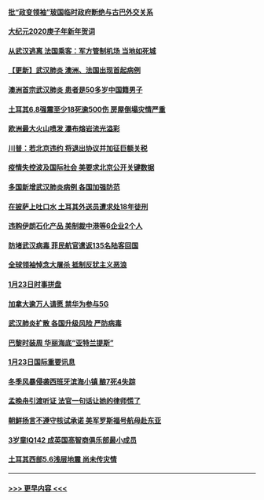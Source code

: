 #### [批“政变领袖”玻国临时政府断绝与古巴外交关系](../pages/prog202/a102760530.md?t=01251155) 
#### [大纪元2020庚子年新年贺词](../pages/prog202/a102760529.md?t=01251155) 
#### [从武汉逃离 法国乘客：军方管制机场 当地如死城](../pages/prog202/a102760510.md?t=01251155) 
#### [【更新】武汉肺炎 澳洲、法国出现首起病例](../pages/prog202/a102758911.md?t=01251155) 
#### [澳洲首宗武汉肺炎 患者是50多岁中国籍男子](../pages/prog202/a102760488.md?t=01251155) 
#### [土耳其6.8强震至少18死逾500伤 房屋倒塌灾情严重](../pages/prog202/a102760469.md?t=01251155) 
#### [欧洲最大火山喷发 瀑布熔岩流光溢彩](../pages/prog202/a102760310.md?t=01251155) 
#### [川普：若北京违约 将退出协议并加征巨额关税](../pages/prog202/a102760250.md?t=01251155) 
#### [疫情失控波及国际社会 美要求北京公开关键数据](../pages/prog202/a102760245.md?t=01251155) 
#### [多国新增武汉肺炎病例 各国加强防范](../pages/prog202/a102760214.md?t=01251155) 
#### [在披萨上吐口水 土耳其外送员遭求处18年徒刑](../pages/prog202/a102759979.md?t=01251155) 
#### [违购伊朗石化产品 美制裁中港等6企业2个人](../pages/prog202/a102759952.md?t=01251155) 
#### [防堵武汉病毒 菲民航官遣返135名陆客回国](../pages/prog202/a102759946.md?t=01251155) 
#### [全球领袖悼念大屠杀 抵制反犹主义恶浪](../pages/prog202/a102759678.md?t=01251155) 
#### [1月23日时事拼盘](../pages/prog202/a102759599.md?t=01251155) 
#### [加拿大逾万人请愿 禁华为参与5G](../pages/prog202/a102759553.md?t=01251155) 
#### [武汉肺炎扩散 各国升级风险 严防病毒](../pages/prog202/a102759400.md?t=01251155) 
#### [巴黎时装周 华丽海底“亚特兰提斯”](../pages/prog202/a102759217.md?t=01251155) 
#### [1月23日国际重要讯息](../pages/prog202/a102759199.md?t=01251155) 
#### [冬季风暴侵袭西班牙滨海小镇 酿7死4失踪](../pages/prog202/a102759119.md?t=01251155) 
#### [孟晚舟引渡听证 法官一句话让她的律师慌了](../pages/prog202/a102759060.md?t=01251155) 
#### [朝鲜扬言不遵守核试承诺 美军罗斯福号航母赴东亚](../pages/prog202/a102759001.md?t=01251155) 
#### [3岁童IQ142 成英国高智商俱乐部最小成员](../pages/prog202/a102758990.md?t=01251155) 
#### [土耳其西部5.6浅层地震 尚未传灾情](../pages/prog202/a102758903.md?t=01251155) 

----
#### [ >>> 更早内容 <<< ](../indexes/prog202-earlier.md)
